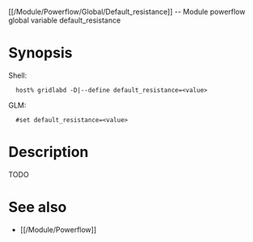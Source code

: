 [[/Module/Powerflow/Global/Default_resistance]] -- Module powerflow global variable default_resistance

# Synopsis
Shell:
~~~
  host% gridlabd -D|--define default_resistance=<value>
~~~
GLM:
~~~
  #set default_resistance=<value>
~~~

# Description

TODO

# See also
* [[/Module/Powerflow]]
